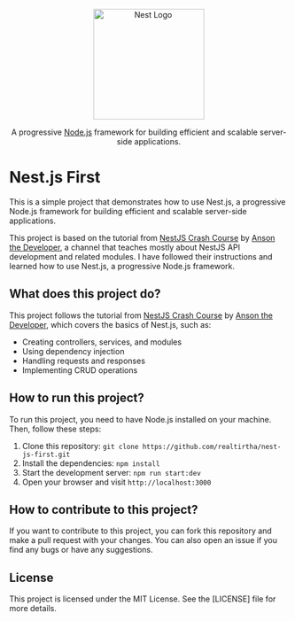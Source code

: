 <p align="center">
  <a href="http://nestjs.com/" target="blank"><img src="https://nestjs.com/img/logo-small.svg" width="200" alt="Nest Logo" /></a>
</p>

[circleci-image]: https://img.shields.io/circleci/build/github/nestjs/nest/master?token=abc123def456
[circleci-url]: https://circleci.com/gh/nestjs/nest

  <p align="center">A progressive <a href="http://nodejs.org" target="_blank">Node.js</a> framework for building efficient and scalable server-side applications.</p>

# Nest.js First

This is a simple project that demonstrates how to use Nest.js, a progressive Node.js framework for building efficient and scalable server-side applications.

This project is based on the tutorial from [NestJS Crash Course](https://www.youtube.com/watch?v=xzu3QXwo1BU&list=PL_cUvD4qzbkw-phjGK2qq0nQiG6gw1cKK) by [Anson the Developer](https://www.youtube.com/@ansonthedev), a channel that teaches mostly about NestJS API development and related modules. I have followed their instructions and learned how to use Nest.js, a progressive Node.js framework.

## What does this project do?

This project follows the tutorial from [NestJS Crash Course](https://www.youtube.com/watch?v=xzu3QXwo1BU&list=PL_cUvD4qzbkw-phjGK2qq0nQiG6gw1cKK) by [Anson the Developer](https://www.youtube.com/@ansonthedev), which covers the basics of Nest.js, such as:

- Creating controllers, services, and modules
- Using dependency injection
- Handling requests and responses
- Implementing CRUD operations 

## How to run this project?

To run this project, you need to have Node.js installed on your machine. Then, follow these steps:

1. Clone this repository: `git clone https://github.com/realtirtha/nest-js-first.git`
2. Install the dependencies: `npm install`
4. Start the development server: `npm run start:dev`
5. Open your browser and visit `http://localhost:3000`

## How to contribute to this project?

If you want to contribute to this project, you can fork this repository and make a pull request with your changes. You can also open an issue if you find any bugs or have any suggestions.

## License

This project is licensed under the MIT License. See the [LICENSE] file for more details.